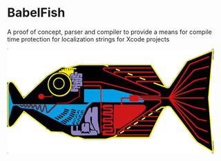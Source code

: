 # BabelFish
A proof of concept, parser and compiler to provide a means for compile time protection for localization strings for Xcode projects

<img src="BabelFish.png">
